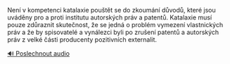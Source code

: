 
Není v kompetenci katalaxie pouštět se do zkoumání důvodů, které jsou uváděny pro a proti institutu autorských práv a patentů. Katalaxie musí pouze zdůraznit skutečnost, že se jedná o problém vymezení vlastnických práv a že by spisovatelé a vynálezci byli po zrušení patentů a autorských práv z velké části producenty pozitivních externalit.

[🔊 Poslechnout audio](/data/7-paragraphs/audio/chapter_130/para_005-Nen-v-kompetenci-katalaxie-poutt-se-do-zkoumn.mp3)
